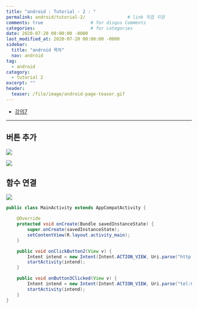 ```yaml
---
title: "android : Tutorial - 2 : "
permalink: android/tutorial-2/                # link 직접 지정
comments: true                  # for disqus Comments
categories:                     # for categories
date: 2020-07-20 00:00:00 -0000
last_modified_at: 2020-07-20 00:00:00 -0000
sidebar:
  title: "android 목차"
  nav: android
tag:
  - android
category:
  - tutorial 2
excerpt: ""
header:
  teaser: /file/image/android-page-teaser.gif
---
```


* [강의7](https://www.youtube.com/watch?v=COcjHtd8RwI&list=PLG7te9eYUi7sjJzJR2i5m6wv-X_7K2pVE&index=8&t=3s)

---

## 버튼 추가

![](/file/image/android-tutorial-2-1.png)

![](/file/image/android-tutorial-2-3.png)

## 함수 연결

![](/file/image/android-tutorial-2-2.png)

```java
public class MainActivity extends AppCompatActivity {

    @Override
    protected void onCreate(Bundle savedInstanceState) {
        super.onCreate(savedInstanceState);
        setContentView(R.layout.activity_main);
    }

    public void onClickButton2(View v) {
        Intent intend = new Intent(Intent.ACTION_VIEW, Uri.parse("http://m.namver.com"));
        startActivity(intend);
    }

    public void onButton3Clicked(View v) {
        Intent intend = new Intent(Intent.ACTION_VIEW, Uri.parse("tel:010-1000-1000"));
        startActivity(intend);
    }
}
```